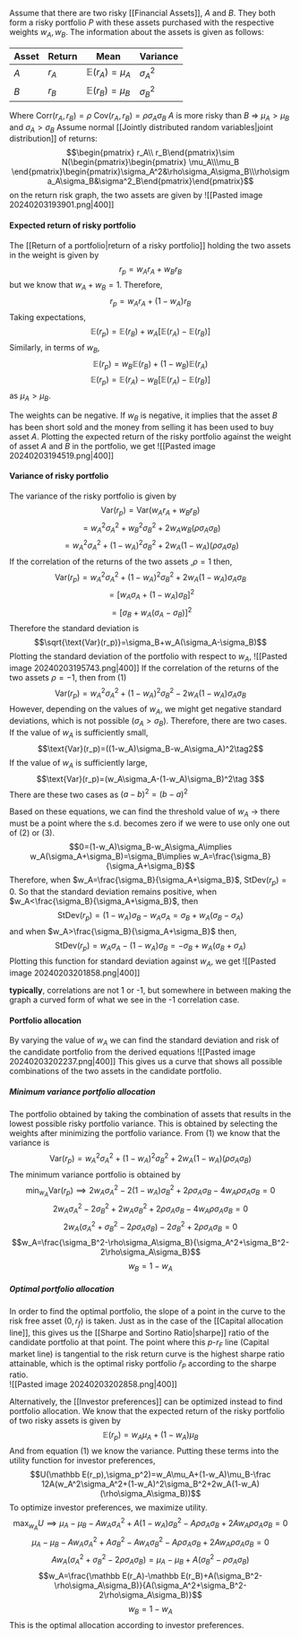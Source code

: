 Assume that there are two risky [[Financial Assets]], $A$ and $B$. They both form a risky portfolio $P$ with these assets purchased with the respective weights $w_A, w_B$. The information about the assets is given as follows:

| Asset | Return | Mean | Variance |
| ---- | ---- | ---- | ---- |
| $A$ | $r_A$ | $\mathbb E(r_A)=\mu_A$ | $\sigma_A^2$ |
| $B$ | $r_B$ | $\mathbb E(r_B)=\mu_B$ | $\sigma_B^2$ |
Where 
$\text{Corr}(r_A,r_B)=\rho$
$\text{Cov}(r_A,r_B)=\rho \sigma_A\sigma_B$
$A$ is more risky than $B$ => $\mu_A>\mu_B$ and $\sigma_A>\sigma_B$
Assume normal  [[Jointly distributed random variables|joint distribution]] of returns:$$\begin{pmatrix} r_A\\ r_B\end{pmatrix}\sim N(\begin{pmatrix}\begin{pmatrix} \mu_A\\\mu_B \end{pmatrix}\begin{pmatrix}\sigma_A^2&\rho\sigma_A\sigma_B\\\rho\sigma_A\sigma_B&\sigma^2_B\end{pmatrix}\end{pmatrix}$$on the return risk graph, the two assets are given by ![[Pasted image 20240203193901.png|400]]


#### Expected return of risky portfolio
The [[Return of a portfolio|return of a risky portfolio]] holding the two assets in the weight is given by $$r_p=w_Ar_A+w_Br_B$$but we know that $w_A+w_B=1$. Therefore, $$r_p=w_Ar_A+(1-w_A)r_B$$Taking expectations, $$\mathbb E(r_p)=\mathbb E(r_B)+w_A[\mathbb E(r_A)-\mathbb E(r_B)]$$Similarly, in terms of $w_B$,$$\mathbb E(r_p)=w_B\mathbb E(r_B)+(1-w_B)\mathbb E(r_A)$$$$\mathbb E(r_p)=\mathbb E(r_A)-w_B[\mathbb E(r_A)-\mathbb E(r_B)]$$as $\mu_A>\mu_B$. 

The weights can be negative. If $w_B$ is negative, it implies that the asset $B$ has been short sold and the money from selling it has been used to buy asset $A$. Plotting the expected return of the risky portfolio against the weight of asset $A$ and $B$ in the portfolio, we get
![[Pasted image 20240203194519.png|400]]
#### Variance of risky portfolio
The variance of the risky portfolio is given by $$\text{Var}(r_p)=\text{Var}(w_Ar_A+w_Br_B)$$$$=w_A^2\sigma_A^2+w_B^2\sigma_B^2+2w_Aw_B(\rho\sigma_A\sigma_B)$$$$=w_A^2\sigma_A^2+(1-w_A)^2\sigma_B^2+2w_A(1-w_A)(\rho\sigma_A\sigma_B)\tag {1}$$If the correlation of the returns of the two assets ,$\rho=1$ then,
$$\text{Var}(r_p)=w_A^2\sigma_A^2+(1-w_A)^2\sigma_B^2+2w_A(1-w_A)\sigma_A\sigma_B$$$$=[w_A\sigma_A+(1-w_A)\sigma_B]^2$$$$=[\sigma_B+w_A(\sigma_A-\sigma_B)]^2$$Therefore the standard deviation is $$\sqrt{\text{Var}(r_p)}=\sigma_B+w_A(\sigma_A-\sigma_B)$$Plotting the standard deviation of the portfolio with respect to $w_A$,
![[Pasted image 20240203195743.png|400]]
If the correlation of the returns of the two assets $\rho=-1$, then from (1)$$\text{Var}(r_p)=w_A^2\sigma_A^2+(1-w_A)^2\sigma_B^2-2w_A(1-w_A)\sigma_A\sigma_B$$However, depending on the values of $w_A$, we might get negative standard deviations, which is not possible $(\sigma_A>\sigma_B)$. Therefore, there are two cases. If the value of $w_A$ is sufficiently small, $$\text{Var}(r_p)=((1-w_A)\sigma_B-w_A\sigma_A)^2\tag2$$If the value of $w_A$ is sufficiently large, $$\text{Var}(r_p)=(w_A\sigma_A-(1-w_A)\sigma_B)^2\tag 3$$There are these two cases as $(a-b)^2=(b-a)^2$

Based on these equations, we can find the threshold value of $w_A$ -> there must be a point where the s.d. becomes zero if we were to use only one out of (2) or (3). $$0=(1-w_A)\sigma_B-w_A\sigma_A\implies w_A(\sigma_A+\sigma_B)=\sigma_B\implies w_A=\frac{\sigma_B}{\sigma_A+\sigma_B}$$Therefore, when $w_A=\frac{\sigma_B}{\sigma_A+\sigma_B}$, $\text{StDev}(r_p)=0$. So that the standard deviation remains positive, when $w_A<\frac{\sigma_B}{\sigma_A+\sigma_B}$, then $$\text{StDev}(r_p)=(1-w_A)\sigma_B-w_A\sigma_A=\sigma_B+w_A(\sigma_B-\sigma_A)$$ and when $w_A>\frac{\sigma_B}{\sigma_A+\sigma_B}$ then, $$\text{StDev}(r_p)=w_A\sigma_A-(1-w_A)\sigma_B=-\sigma_B+w_A(\sigma_B+\sigma_A)$$Plotting this function for standard deviation against $w_A$, we get 
![[Pasted image 20240203201858.png|400]]


**typically**, correlations are not 1 or -1, but somewhere in between making the graph a curved form of what we see in the -1 correlation case. 

#### Portfolio allocation
By varying the value of $w_A$ we can find the standard deviation and risk of the candidate portfolio from the derived equations
![[Pasted image 20240203202237.png|400]]
This gives us a curve that shows all possible combinations of the two assets in the candidate portfolio.
##### Minimum variance portfolio allocation
The portfolio obtained by taking the combination of assets that results in the lowest possible risky portfolio variance. This is obtained by selecting the weights after minimizing the portfolio variance. From (1) we know that the variance is$$\text{Var}(r_p)=w_A^2\sigma_A^2+(1-w_A)^2\sigma_B^2+2w_A(1-w_A)(\rho\sigma_A\sigma_B)$$The minimum variance portfolio is obtained by $$\min_{w_A}\text{Var}(r_p)\implies 2w_A\sigma_A^2-2(1-w_A)\sigma_B^2+2\rho\sigma_A\sigma_B-4w_A\rho\sigma_A\sigma_B=0$$$$2w_A\sigma_A^2-2\sigma_B^2+2w_A\sigma_B^2+2\rho\sigma_A\sigma_B-4w_A\rho\sigma_A\sigma_B=0$$$$2w_A(\sigma_A^2+\sigma_B^2-2\rho\sigma_A\sigma_B)-2\sigma_B^2+2\rho\sigma_A\sigma_B=0$$$$w_A=\frac{\sigma_B^2-\rho\sigma_A\sigma_B}{\sigma_A^2+\sigma_B^2-2\rho\sigma_A\sigma_B}$$$$w_B=1-w_A$$
##### Optimal portfolio allocation
 In order to find the optimal portfolio, the slope of a point in the curve to the risk free asset $(0,r_f)$ is taken. Just as in the case of the [[Capital allocation line]], this gives us the [[Sharpe and Sortino Ratio|sharpe]] ratio of the candidate portfolio at that point. The point where this $p$-$r_F$ line (Capital market line) is tangential to the risk return curve is the highest sharpe ratio attainable, which is the optimal risky portfolio $\hat r_P$ according to the sharpe ratio.   
![[Pasted image 20240203202858.png|400]]

Alternatively, the [[Investor preferences]] can be optimized instead to find portfolio allocation. We know that the expected return of the risky portfolio of two risky assets is given by $$\mathbb E(r_p)=w_A\mu_A+(1-w_A)\mu_B$$And from equation (1) we know the variance. Putting these terms into the utility function for investor preferences, $$U(\mathbb E(r_p),\sigma_p^2)=w_A\mu_A+(1-w_A)\mu_B-\frac 12A(w_A^2\sigma_A^2+(1-w_A)^2\sigma_B^2+2w_A(1-w_A)(\rho\sigma_A\sigma_B))$$To optimize investor preferences, we maximize utility. $$\max_{w_A}U\implies\mu_A-\mu_B-Aw_A\sigma_A^2+A(1-w_A)\sigma_B^2-A\rho\sigma_A\sigma_B+2Aw_A\rho\sigma_A\sigma_B=0$$$$\mu_A-\mu_B-Aw_A\sigma_A^2+A\sigma_B^2-Aw_A\sigma_B^2-A\rho\sigma_A\sigma_B+2Aw_A\rho\sigma_A\sigma_B=0$$$$Aw_A(\sigma_A^2+\sigma_B^2-2\rho\sigma_A\sigma_B)=\mu_A-\mu_B+A(\sigma_B^2-\rho\sigma_A\sigma_B)$$$$w_A=\frac{\mathbb E(r_A)-\mathbb E(r_B)+A(\sigma_B^2-\rho\sigma_A\sigma_B)}{A(\sigma_A^2+\sigma_B^2-2\rho\sigma_A\sigma_B)}$$$$w_B=1-w_A$$This is the optimal allocation according to investor preferences. 